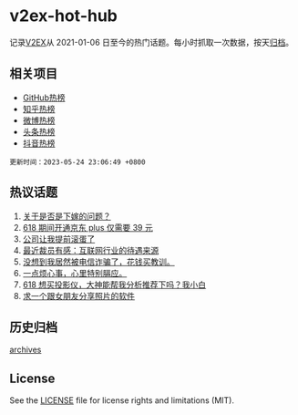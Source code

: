 # v2ex-hot-hub

 记录[V2EX](https://www.v2ex.com/)从 2021-01-06 日至今的热门话题。每小时抓取一次数据，按天[归档](archives)。
 
 ## 相关项目

- [GitHub热榜](https://github.com/lonnyzhang423/github-hot-hub)
- [知乎热榜](https://github.com/lonnyzhang423/zhihu-hot-hub)
- [微博热榜](https://github.com/lonnyzhang423/weibo-hot-hub)
- [头条热榜](https://github.com/lonnyzhang423/toutiao-hot-hub)
- [抖音热榜](https://github.com/lonnyzhang423/douyin-hot-hub)


 `更新时间：2023-05-24 23:06:49 +0800`

## 热议话题

1. [关于是否是下嫁的问题？](https://www.v2ex.com/t/942489)
1. [618 期间开通京东 plus 仅需要 39 元](https://www.v2ex.com/t/942454)
1. [公司让我提前滚蛋了](https://www.v2ex.com/t/942502)
1. [最近裁员有感：互联网行业的待遇来源](https://www.v2ex.com/t/942555)
1. [没想到我居然被电信诈骗了，花钱买教训。](https://www.v2ex.com/t/942642)
1. [一点烦心事，心里特别膈应。](https://www.v2ex.com/t/942472)
1. [618 想买投影仪，大神能帮我分析推荐下吗？我小白](https://www.v2ex.com/t/942482)
1. [求一个跟女朋友分享照片的软件](https://www.v2ex.com/t/942572)

## 历史归档

[archives](archives)

## License

See the [LICENSE](LICENSE) file for license rights and limitations (MIT).

